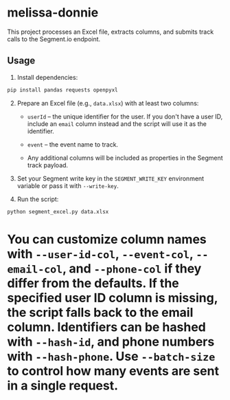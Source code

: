 # melissa-donnie

This project processes an Excel file, extracts columns, and submits track calls to the Segment.io endpoint.

## Usage

1. Install dependencies:

```bash
pip install pandas requests openpyxl
```

2. Prepare an Excel file (e.g., `data.xlsx`) with at least two columns:

   - `userId` – the unique identifier for the user. If you don't have a user ID,
     include an `email` column instead and the script will use it as the
     identifier.

   - `event` – the event name to track.
   - Any additional columns will be included as properties in the Segment track payload.

3. Set your Segment write key in the `SEGMENT_WRITE_KEY` environment variable or pass it with `--write-key`.

4. Run the script:

```bash
python segment_excel.py data.xlsx
```
You can customize column names with `--user-id-col`, `--event-col`, `--email-col`,
and `--phone-col` if they differ from the defaults. If the specified user ID
column is missing, the script falls back to the email column.
Identifiers can be hashed with `--hash-id`, and phone numbers with
`--hash-phone`. Use `--batch-size` to control how many events are sent in a
single request.
=======


